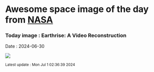 
# Awesome space image of the day from [NASA](https://api.nasa.gov/)

### Today image : Earthrise: A Video Reconstruction
Date : 2024-06-30

![](https://www.youtube.com/embed/1R5QqhPq1Ik?rel=0)

<small>Latest update : Mon Jul  1 02:36:39 2024</small>
        